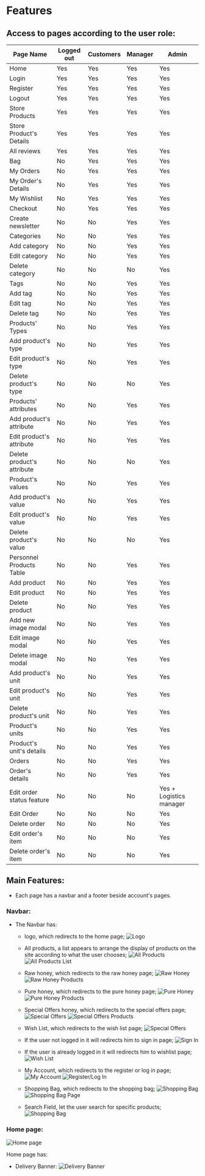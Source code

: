 # Features

## Access to pages according to the user role:

| Page Name                      | Logged out | Customers | Manager | Admin                 |
| ------------------------------ | ---------- | --------- | ------- | --------------------- |
| Home                           | Yes        | Yes       | Yes     | Yes                   |
| Login                          | Yes        | Yes       | Yes     | Yes                   |
| Register                       | Yes        | Yes       | Yes     | Yes                   |
| Logout                         | Yes        | Yes       | Yes     | Yes                   |
| Store Products                 | Yes        | Yes       | Yes     | Yes                   |
| Store Product's Details        | Yes        | Yes       | Yes     | Yes                   |
| All reviews                    | Yes        | Yes       | Yes     | Yes                   |
| Bag                            | No         | Yes       | Yes     | Yes                   |
| My Orders                      | No         | Yes       | Yes     | Yes                   |
| My Order's Details             | No         | Yes       | Yes     | Yes                   |
| My Wishlist                    | No         | Yes       | Yes     | Yes                   |
| Checkout                       | No         | Yes       | Yes     | Yes                   |
| Create newsletter              | No         | No        | Yes     | Yes                   |
| Categories                     | No         | No        | Yes     | Yes                   |
| Add category                   | No         | No        | Yes     | Yes                   |
| Edit category                  | No         | No        | Yes     | Yes                   |
| Delete category                | No         | No        | No      | Yes                   |
| Tags                           | No         | No        | Yes     | Yes                   |
| Add tag                        | No         | No        | Yes     | Yes                   |
| Edit tag                       | No         | No        | Yes     | Yes                   |
| Delete tag                     | No         | No        | Yes     | Yes                   |
| Products' Types                | No         | No        | Yes     | Yes                   |
| Add product's type             | No         | No        | Yes     | Yes                   |
| Edit product's type            | No         | No        | Yes     | Yes                   |
| Delete product's type          | No         | No        | No      | Yes                   |
| Products' attributes           | No         | No        | Yes     | Yes                   |
| Add product's attribute        | No         | No        | Yes     | Yes                   |
| Edit product's attribute       | No         | No        | Yes     | Yes                   |
| Delete product's attribute     | No         | No        | No      | Yes                   |
| Product's values               | No         | No        | Yes     | Yes                   |
| Add product's value            | No         | No        | Yes     | Yes                   |
| Edit product's value           | No         | No        | Yes     | Yes                   |
| Delete product's value         | No         | No        | No      | Yes                   |
| Personnel Products Table       | No         | No        | Yes     | Yes                   |
| Add product                    | No         | No        | Yes     | Yes                   |
| Edit product                   | No         | No        | Yes     | Yes                   |
| Delete product                 | No         | No        | Yes     | Yes                   |
| Add new image modal            | No         | No        | Yes     | Yes                   |
| Edit image modal               | No         | No        | Yes     | Yes                   |
| Delete image modal             | No         | No        | Yes     | Yes                   |
| Add product's unit             | No         | No        | Yes     | Yes                   |
| Edit product's unit            | No         | No        | Yes     | Yes                   |
| Delete product's unit          | No         | No        | Yes     | Yes                   |
| Product's units                | No         | No        | Yes     | Yes                   |
| Product's unit's details       | No         | No        | Yes     | Yes                   |
| Orders                         | No         | No        | Yes     | Yes                   |
| Order's details                | No         | No        | Yes     | Yes                   |
| Edit order status feature      | No         | No        | No      | Yes + Logistics manager   |
| Edit Order                     | No         | No        | No      | Yes                   |
| Delete order                   | No         | No        | No      | Yes                   |
| Edit order's item              | No         | No        | No      | Yes                   |
| Delete order's item            | No         | No        | No      | Yes                   |


## Main Features:

- Each page has a navbar and a footer beside account's pages.

### Navbar:

- The Navbar has:
    - logo, which redirects to the home page;
    ![Logo](documentation/logo-image.png)

    - All products, a list appears to arrange the display of products on the site according to what the user chooses;
    ![All Products](documentation/allproducts-image.png)
    ![All Products List](documentation/all-products-list-image.png)

    - Raw honey, which redirects to the raw honey page;
    ![Raw Honey](documentation/rawhoney-image.png)
    ![Raw Honey Products](documentation/rawhoney-products-image.png)

    - Pure honey, which redirects to the pure honey page;
    ![Pure Honey](documentation/purehoney-image.png)
    ![Pure Honey Products](documentation/purehoney-products-image.png)

    - Special Offers honey, which redirects to the special offers page;
    ![Special Offers](documentation/specialoffers-image.png)
    ![Special Offers Products](documentation/specialoffers-products-image.png)

    - Wish List, which redirects to the wish list page;
    ![Special Offers](documentation/wishlist-image.png)
    - If the user not logged in it will redirects him to sign in page;
    ![Sign In](documentation/signin-image.png)
    - If the user is already logged in it will redirects him to wishlist page;
    ![Wish List](documentation/wishlist-loggedin-image.png)

    - My Account, which redirects to the register or log in page;
    ![My Account](documentation/myaccount-image.png)
    ![Register/Log In](documentation/myaccount-list-image.png)

    - Shopping Bag, which redirects to the shopping bag;
    ![Shopping Bag](documentation/carticon-image.png)
    ![Shopping Bag Page](documentation/cart-image.png)

    - Search Field, let the user search for specific products;
    ![Shopping Bag](documentation/searchfield-image.png)

### Home page:

![Home page](documentation/main-image.png)

Home page has:

- Delivery Banner:
  ![Delivery Banner](documentation/delivery-banner-image.png)
